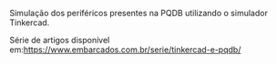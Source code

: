 Simulação dos periféricos presentes na PQDB utilizando o simulador Tinkercad.

Série de artigos disponível em:https://www.embarcados.com.br/serie/tinkercad-e-pqdb/
